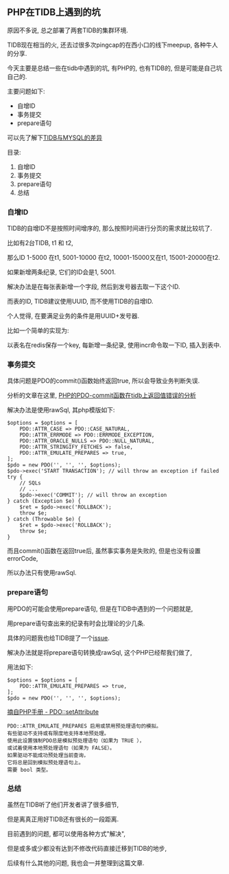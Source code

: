 ## PHP在TIDB上遇到的坑

原因不多说, 总之部署了两套TIDB的集群环境.

TIDB现在相当的火, 还去过很多次pingcap的在西小口的线下meepup, 各种牛人的分享.

今天主要是总结一些在tidb中遇到的坑, 有PHP的, 也有TIDB的, 但是可能是自己坑自己的.

主要问题如下:

- 自增ID
- 事务提交
- prepare语句

可以先了解下[TIDB与MYSQL的差异](https://pingcap.com/doc-mysql-compatibility-zh)


目录:

1. 自增ID
2. 事务提交
3. prepare语句
4. 总结




### 自增ID

TIDB的自增ID不是按照时间增序的, 那么按照时间进行分页的需求就比较坑了.

比如有2台TIDB, t1 和 t2,

那么ID 1-5000 在t1, 5001-10000 在t2,
10001-15000又在t1, 15001-20000在t2.

如果新增两条纪录, 它们的ID会是1, 5001.

解决办法是在每张表新增一个字段, 然后到发号器去取一下这个ID.

而表的ID, TIDB建议使用UUID, 而不使用TIDB的自增ID.

个人觉得, 在要满足业务的条件是用UUID+发号器.

比如一个简单的实现为:

以表名在redis保存一个key, 每新增一条纪录, 使用incr命令取一下ID, 插入到表中.




### 事务提交

具体问题是PDO的commit()函数始终返回true, 所以会导致业务判断失误.

分析的文章在这里,
[PHP的PDO-commit函数在tidb上返回值错误的分析](https://yaoguais.github.io/article/php/tidb-pdo-commit.html)

解决办法是使用rawSql, 其php模版如下:

```
$options = $options = [
    PDO::ATTR_CASE => PDO::CASE_NATURAL,
    PDO::ATTR_ERRMODE => PDO::ERRMODE_EXCEPTION,
    PDO::ATTR_ORACLE_NULLS => PDO::NULL_NATURAL,
    PDO::ATTR_STRINGIFY_FETCHES => false,
    PDO::ATTR_EMULATE_PREPARES => true,
];
$pdo = new PDO('', '', '', $options);
$pdo->exec('START TRANSACTION'); // will throw an exception if failed
try {
    // SQLs
    // ...
    $pdo->exec('COMMIT'); // will throw an exception
} catch (Exception $e) {
    $ret = $pdo->exec('ROLLBACK');
    throw $e;
} catch (Throwable $e) {
    $ret = $pdo->exec('ROLLBACK');
    throw $e;
}
```

而且commit()函数在返回true后, 虽然事实事务是失败的, 但是也没有设置errorCode,

所以办法只有使用rawSql.




### prepare语句

用PDO的可能会使用prepare语句, 但是在TIDB中遇到的一个问题就是,

用prepare语句查出来的纪录有时会比理论的少几条.

具体的问题我也给TIDB提了一个[issue](https://github.com/pingcap/tidb/issues/3712).


解决办法就是将prepare语句转换成rawSql, 这个PHP已经帮我们做了,

用法如下:

```
$options = $options = [
    PDO::ATTR_EMULATE_PREPARES => true,
];
$pdo = new PDO('', '', '', $options);
```

[摘自PHP手册 - PDO::setAttribute](http://php.net/manual/zh/pdo.setattribute.php)
```
PDO::ATTR_EMULATE_PREPARES 启用或禁用预处理语句的模拟。
有些驱动不支持或有限度地支持本地预处理。
使用此设置强制PDO总是模拟预处理语句（如果为 TRUE ），
或试着使用本地预处理语句（如果为 FALSE）。
如果驱动不能成功预处理当前查询，
它将总是回到模拟预处理语句上。
需要 bool 类型。
```




### 总结

虽然在TIDB听了他们开发者讲了很多细节,

但是离真正用好TIDB还有很长的一段距离.

目前遇到的问题, 都可以使用各种方式"解决",

但是或多或少都没有达到不修改代码直接迁移到TIDB的地步,

后续有什么其他的问题, 我也会一并整理到这篇文章.

